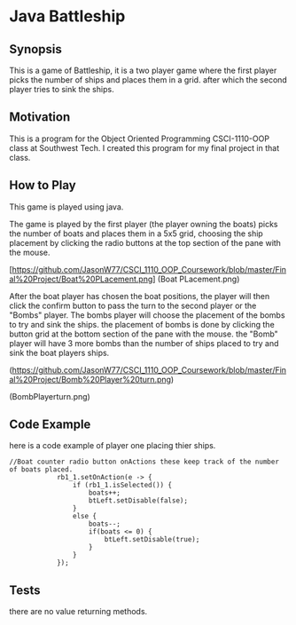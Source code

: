 # **Java Battleship**

## Synopsis
This is a game of Battleship, it is a two player game where the first player picks the number of ships
and places them in a grid. after which the second player tries to sink the ships.

## Motivation
This is a program for the Object Oriented Programming CSCI-1110-OOP class at Southwest Tech. I created this program for my final project in that class.

## How to Play
This game is played using java.

The game is played by the first player (the player owning the boats) picks the number of boats
and places them in a 5x5 grid, choosing the ship placement by clicking the radio buttons at the top section of the pane with the mouse.

[https://github.com/JasonW77/CSCI_1110_OOP_Coursework/blob/master/Final%20Project/Boat%20PLacement.png] (Boat PLacement.png)

After the boat player has chosen the boat positions, the player will then click the confirm button to pass the turn to the second player or the "Bombs" player.
The bombs player will choose the placement of the bombs to try and sink the ships. the placement of bombs is done by clicking the button grid at the bottom section of the pane with the mouse.
the "Bomb" player will have 3 more bombs than the number of ships placed to try and sink the boat players ships.

(https://github.com/JasonW77/CSCI_1110_OOP_Coursework/blob/master/Final%20Project/Bomb%20Player%20turn.png)

(BombPlayerturn.png)


## Code Example
here is a code example of player one placing thier ships.

```
//Boat counter radio button onActions these keep track of the number of boats placed.
			rb1_1.setOnAction(e -> {
				if (rb1_1.isSelected()) {
					boats++;
					btLeft.setDisable(false);
				}
				else {
					boats--;
					if(boats <= 0) {
						btLeft.setDisable(true);
					}
				}
			});
```
## Tests
there are no value returning methods.
